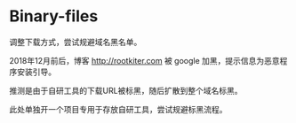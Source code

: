# Binary-files
调整下载方式，尝试规避域名黑名单。

2018年12月前后，博客 http://rootkiter.com 被 google 加黑，提示信息为恶意程序安装引导。

推测是由于自研工具的下载URL被标黑，随后扩散到整个域名标黑。

此处单独开一个项目专用于存放自研工具，尝试规避标黑流程。
